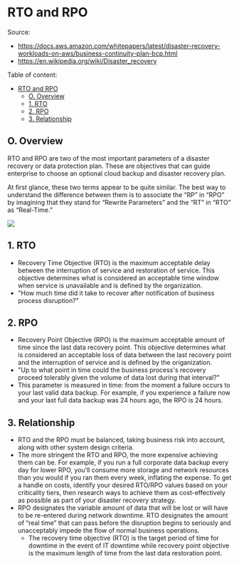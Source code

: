 # RTO and RPO

Source:

- <https://docs.aws.amazon.com/whitepapers/latest/disaster-recovery-workloads-on-aws/business-continuity-plan-bcp.html>
- <https://en.wikipedia.org/wiki/Disaster_recovery>

Table of content:

- [RTO and RPO](#rto-and-rpo)
  - [O. Overview](#o-overview)
  - [1. RTO](#1-rto)
  - [2. RPO](#2-rpo)
  - [3. Relationship](#3-relationship)

## O. Overview

RTO and RPO are two of the most important parameters of a disaster recovery or data protection plan. These are objectives that can guide enterprise to choose an optional cloud backup and disaster recovery plan.

At first glance, these two terms appear to be quite similar. The best way to understand the difference between them is to associate the “RP” in “RPO” by imagining that they stand for “Rewrite Parameters” and the “RT” in “RTO” as “Real-Time.”

![](https://docs.aws.amazon.com/images/whitepapers/latest/disaster-recovery-workloads-on-aws/images/recovery-objectives.png)

## 1. RTO

- Recovery Time Objective (RTO) is the maximum acceptable delay between the interruption of service and restoration of service. This objective determines what is considered an acceptable time window when service is unavailable and is defined by the organization.
- "How much time did it take to recover after notification of business process disruption?"

## 2. RPO

- Recovery Point Objective (RPO) is the maximum acceptable amount of time since the last data recovery point. This objective determines what is considered an acceptable loss of data between the last recovery point and the interruption of service and is defined by the origanization.
- "Up to what point in time could the business process's recovery proceed tolerably given the volume of data lost during that interval?"
- This parameter is measured in time: from the moment a failure occurs to your last valid data backup. For example, if you experience a failure now and your last full data backup was 24 hours ago, the RPO is 24 hours.

## 3. Relationship

- RTO and the RPO must be balanced, taking business risk into account, along with other system design criteria.
- The more stringent the RTO and RPO, the more expensive achieving them can be. For example, if you run a full corporate data backup every day for lower RPO, you’ll consume more storage and network resources than you would if you ran them every week, inflating the expense. To get a handle on costs, identify your desired RTO/RPO values based on your criticality tiers, then research ways to achieve them as cost-effectively as possible as part of your disaster recovery strategy.
- RPO designates the variable amount of data that will be lost or will have to be re-entered during network downtime. RTO designates the amount of “real time” that can pass before the disruption begins to seriously and unacceptably impede the flow of normal business operations.
  - The recovery time objective (RTO) is the target period of time for downtime in the event of IT downtime while recovery point objective is the maximum length of time from the last data restoration point.
